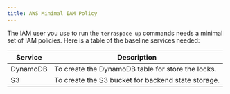 ```yaml
---
title: AWS Minimal IAM Policy
---
```


The IAM user you use to run the `terraspace up` commands needs a minimal set of IAM policies. Here is a table of the baseline services needed:

Service | Description
--- | ---
DynamoDB | To create the DynamoDB table for store the locks.
S3 | To create the S3 bucket for backend state storage.
